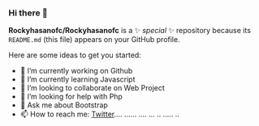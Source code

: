 ### Hi there 👋

**Rockyhasanofc/Rockyhasanofc** is a ✨ _special_ ✨ repository because its `README.md` (this file) appears on your GitHub profile.

Here are some ideas to get you started:

- 🔭 I’m currently working on Github
- 🌱 I’m currently learning Javascript
- 👯 I’m looking to collaborate on Web Project
- 🤔 I’m looking for help with Php
- 💬 Ask me about Bootstrap
- 📫 How to reach me: <a target="_blank" href="https://twitter.com/Rockyhasanofc" >Twitter<a/>....
  ......
....
  ...
..
.....
..
